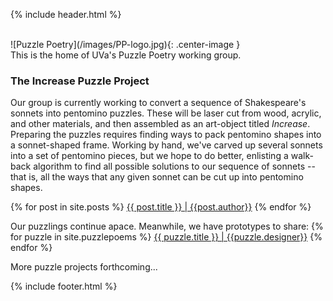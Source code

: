 {% include header.html %}


<br>
![Puzzle Poetry](/images/PP-logo.jpg){: .center-image }
<br>
This is the home of UVa's Puzzle Poetry working group.

### The Increase Puzzle Project
Our group is currently working to convert a sequence of Shakespeare's sonnets into pentomino puzzles. These will be laser cut from wood, acrylic, and other materials, and then assembled as an art-object titled _Increase_. Preparing the puzzles requires finding ways to pack pentomino shapes into a sonnet-shaped frame. Working by hand, we've carved up several sonnets into a set of pentomino pieces, but we hope to do better, enlisting a walk-back algorithm to find all possible solutions to our sequence of sonnets -- that is, all the ways that any given sonnet can be cut up into pentomino shapes.



{% for post in site.posts %}
<a href="{{ site.baseurl }}{{ post.url }}">{{ post.title }} | {{post.author}}</a>
{% endfor %}


Our puzzlings continue apace. Meanwhile, we have prototypes to share: 
{% for puzzle in site.puzzlepoems %}
<a href="{{ site.baseurl }}{{ puzzle.url }}">{{ puzzle.title }} | {{puzzle.designer}}</a>
{% endfor %}



<!--Our puzzlings continue apace. Meanwhile, we have prototypes to share:
1. [Sonnet 16](./puzzlepoems/sonnet16.html), Neal Curtis
2. ["Ah! Sun-Flower,"](./puzzlepoems/sunflower.html) Brad Pasanek -->

More puzzle projects forthcoming...

<!--

#### Core Participants
<ul>
{% for people in site.people %}
<li>
    <a href="people/{{people.lastname}}-{{people.firstname}}.html">{{ people.firstname }} {{ people.lastname }}</a>, 
    {% for dept in people.affiliations %}
        {{ people.affiliations.dept }}
    {% endfor %}</li>
{% endfor %}
</ul>
-->
{% include footer.html %}
